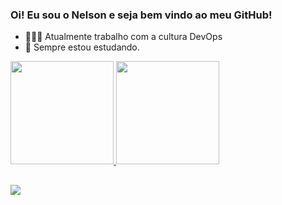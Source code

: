 ### Oi! Eu sou o Nelson e seja bem vindo ao meu GitHub!

- 👨🏿‍💻 Atualmente trabalho com a cultura DevOps
- 📖 Sempre estou estudando.


 <div>
  <a href="https://github.com/nelsonstudent">
  <img height="165em" src="https://github-readme-stats.vercel.app/api?username=nelsonstudent&show_icons=true&theme=dark&include_all_commits=true&count_private=true"/>
  <img height="165em" src="https://github-readme-stats.vercel.app/api/top-langs/?username=nelsonstudent&layout=compact&langs_count=7&theme=dark"/>
</div>
  
  ##
  
 <div>
  <a href="https://www.linkedin.com/in/nelson-p-021729200/" target="_blank"><img src="https://img.shields.io/badge/-LinkedIn-%230077B5?style=for-the-badge&logo=linkedin&logoColor=white" target="_blank"></a>  
 </div>  

